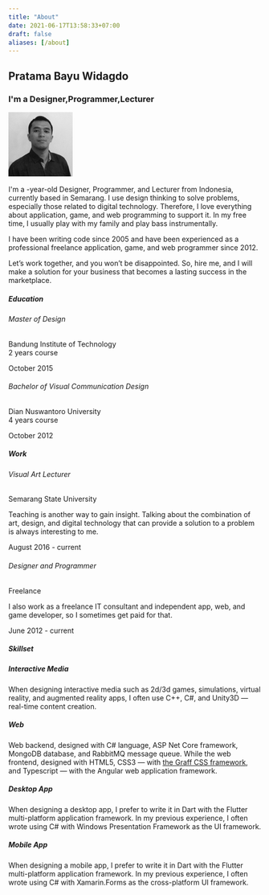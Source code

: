 ```yaml
---
title: "About"
date: 2021-06-17T13:58:33+07:00
draft: false
aliases: [/about]
---
```


<section class="flex flex-align-items-center flex-justify-content-center">
    <div>
        <h1 class="text-center">Pratama Bayu Widagdo</h1>
        <h3 class="text-center">I'm a <span id="word-rotating">Designer,Programmer,Lecturer</span></h3>
    </div>
</section>

<section class="margin-large margin-remove-horizontal@m grid grid-4-columns grid-1-columns@m gap-medium">
    <div><div class="flex align-items-center justify-content-center"><img src="/images/profile_photo.jpg" loading="lazy" class="text-center@m border-radius-1/2" width="128px"/></div></div>
    <div class="grid-column-span-2 grid-column-span-1@m">
        <p>I'm a <span id="my-age"></span>-year-old Designer, Programmer, and Lecturer from Indonesia, currently based in Semarang. I use design thinking to solve problems, especially those related to digital technology. Therefore, I love everything about application, game, and web programming to support it. In my free time, I usually play with my family and play bass instrumentally.</p>
        <p>I have been writing code since 2005 and have been experienced as a professional freelance application, game, and web programmer since 2012.</p>
        <p>Let’s work together, and you won’t be disappointed. So, hire me, and I will make a solution for your business that becomes a lasting success in the marketplace.</p>
    </div>
    <div></div>
</section>

<section class="margin-large margin-remove-horizontal@m grid grid-4-columns grid-1-columns@m gap-medium">
    <div><h5>Education</h5></div>
    <div class="grid-column-span-2 grid-column-span-1@m">
        <h6>Master of Design</h6>
        <p>Bandung Institute of Technology<br/><span class="text-italic">2 years course</span></p>
    </div>
    <div>
        <p>October 2015</p>
    </div>
    <div></div>
    <div class="grid-column-span-2 grid-column-span-1@m">
        <h6>Bachelor of Visual Communication Design</h6>
        <p>Dian Nuswantoro University<br/><span class="text-italic">4 years course</span></p>
    </div>
    <div>
        <p>October 2012</p>
    </div>
</section>

<section class="margin-large margin-remove-horizontal@m grid grid-4-columns grid-1-columns@m gap-medium">
    <div><h5>Work</h5></div>
    <div class="grid-column-span-2 grid-column-span-1@m">
        <h6>Visual Art Lecturer</h6>
        <p>Semarang State University</p>
        <p>Teaching is another way to gain insight. Talking about the combination of art, design, and digital technology that can provide a solution to a problem is always interesting to me.</p>
    </div>
    <div>
        <p>August 2016 - current</p>
    </div>
    <div></div>
    <div class="grid-column-span-2 grid-column-span-1@m">
        <h6>Designer and Programmer</h6>
        <p>Freelance</p>
        <p>I also work as a freelance IT consultant and independent app, web, and game developer, so I sometimes get paid for that.</p>
    </div>
    <div>
        <p>June 2012 - current</p>
    </div>
</section>

<section class="margin-large margin-remove-horizontal@m grid grid-4-columns grid-1-columns@m gap-medium">
    <div><h5>Skillset</h5></div>
    <div class="grid-column-span-3 grid-column-span-1@m">
        <div class="grid grid-2-columns grid-1-columns@m gap-medium">
            <div class="card card-default box-shadow-large box-shadow-none@dark">
                <!--<div class="card-header padding-remove-horizontal padding-remove-top">
                    <img src="/images/skillset_interactive media.png" class="border-radius-xsmall border-radius-remove-bottom-left border-radius-remove-bottom-right width-1/1">
                </div>-->
                <div class="card-body">
                    <h5>Interactive Media</h5>
                    <p>When designing interactive media such as 2d/3d games, simulations, virtual reality, and augmented reality apps, I often use C++, C#, and Unity3D ⁠&mdash; real-time content creation.<p>
                </div>
            </div>
            <div class="card card-default box-shadow-large box-shadow-none@dark">
                <!--<div class="card-header padding-remove-horizontal padding-remove-top">
                    <img src="/images/skillset_web.png" class="border-radius-xsmall border-radius-remove-bottom-left border-radius-remove-bottom-right width-1/1">
                </div>-->
                <div class="card-body">
                    <h5>Web</h5>
                    <p>Web backend, designed with C# language, ASP Net Core framework, MongoDB database, and RabbitMQ message queue. While the web frontend, designed with HTML5, CSS3 &mdash; with <a href="https://graff.pratamabayu.com" target="_blank" class="text-underline">the Graff CSS framework</a>, and Typescript &mdash; with the Angular web application framework.<p>
                </div>
            </div>
            <div class="card card-default box-shadow-large box-shadow-none@dark">
                <!--<div class="card-header padding-remove-horizontal padding-remove-top">
                    <img src="/images/skillset_desktop app.png" class="border-radius-xsmall border-radius-remove-bottom-left border-radius-remove-bottom-right width-1/1">
                </div>-->
                <div class="card-body">
                    <h5>Desktop App</h5>
                    <p>When designing a desktop app, I prefer to write it in Dart with the Flutter multi-platform application framework. In my previous experience, I often wrote using C# with Windows Presentation Framework as the UI framework.<p>
                </div>
            </div>
            <div class="card card-default box-shadow-large box-shadow-none@dark">
                <!--<div class="card-header padding-remove-horizontal padding-remove-top">
                    <img src="/images/skillset_mobile app.png" class="border-radius-xsmall border-radius-remove-bottom-left border-radius-remove-bottom-right width-1/1">
                </div>-->
                <div class="card-body">
                    <h5>Mobile App</h5>
                    <p>When designing a mobile app, I prefer to write it in Dart with the Flutter multi-platform application framework. In my previous experience, I often wrote using C# with Xamarin.Forms as the cross-platform UI framework.<p>
                </div>
            </div>
        </div>
    </div>
</section>

<script>
    function calculateAge(dateString) {
    var birthday = +new Date(dateString);
    return ~~((Date.now() - birthday) / (31557600000));
  }
</script>

<script>
    var myAgeElement =  document.getElementById('my-age');
    myAgeElement.innerText = calculateAge("1989-06-24");
</script>
